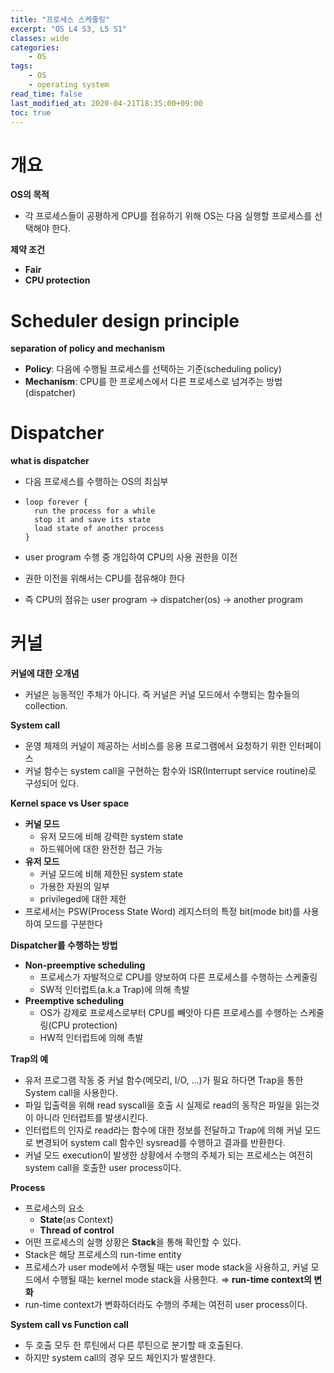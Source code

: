 ```yaml
---
title: "프로세스 스케줄링"
excerpt: "OS L4 S3, L5 S1"
classes: wide
categories:
    - OS
tags:
    - OS
    - operating system
read_time: false
last_modified_at: 2020-04-21T18:35:00+09:00
toc: true
---
```


# 개요

**OS의 목적**

- 각 프로세스들이 공평하게 CPU를 점유하기 위해 OS는 다음 실행할 프로세스를 선택해야 한다.



**제약 조건**

- **Fair**
- **CPU protection**



# Scheduler design principle

**separation of policy and mechanism**

- **Policy**: 다음에 수행될 프로세스를 선택하는 기준(scheduling policy)
- **Mechanism**: CPU를 한 프로세스에서 다른 프로세스로 넘겨주는 방법(dispatcher)



# Dispatcher

**what is dispatcher**

- 다음 프로세스를 수행하는 OS의 최심부

- ```
  loop forever {
  	run the process for a while
  	stop it and save its state
  	load state of another process
  }
  ```

- user program 수행 중 개입하여 CPU의 사용 권한을 이전

- 권한 이전을 위해서는 CPU를 점유해야 한다

- 즉 CPU의 점유는 user program → dispatcher(os) → another program



# 커널

**커널에 대한 오개념**

- 커널은 능동적인 주체가 아니다. 즉 커널은 커널 모드에서 수행되는 함수들의 collection.



**System call**

- 운영 체제의 커널이 제공하는 서비스를 응용 프로그램에서 요청하기 위한 인터페이스
- 커널 함수는 system call을 구현하는 함수와 ISR(Interrupt service routine)로 구성되어 있다.



**Kernel space vs User space**

- **커널 모드**
  - 유저 모드에 비해 강력한 system state
  - 하드웨어에 대한 완전한 접근 가능
- **유저 모드**
  - 커널 모드에 비해 제한된 system state
  - 가용한 자원의 일부
  - privileged에 대한 제한
- 프로세서는 PSW(Process State Word) 레지스터의 특정 bit(mode bit)를 사용하여 모드를 구분한다



**Dispatcher를 수행하는 방법**

- **Non-preemptive scheduling**
  - 프로세스가 자발적으로 CPU를 양보하여 다른 프로세스를 수행하는 스케줄링
  - SW적 인터럽트(a.k.a Trap)에 의해 촉발
- **Preemptive scheduling**
  - OS가 강제로 프로세스로부터 CPU를 빼앗아 다른 프로세스를 수행하는 스케줄링(CPU protection)
  - HW적 인터럽트에 의해 촉발



**Trap의 예**

- 유저 프로그램 작동 중 커널 함수(메모리, I/O, ...)가 필요 하다면 Trap을 통한 System call을 사용한다.
- 파일 입출력을 위해 read syscall을 호출 시 실제로 read의 동작은 파일을 읽는것이 아니라 인터럽트를 발생시킨다.
- 인터럽트의 인자로 read라는 함수에 대한 정보를 전달하고 Trap에 의해 커널 모드로 변경되어 system call 함수인 sysread를 수행하고 결과를 반환한다.
- 커널 모드 execution이 발생한 상황에서 수행의 주체가 되는 프로세스는 여전히 system call을 호출한 user process이다.



**Process**

- 프로세스의 요소
  - **State**(as Context)
  - **Thread of control**
- 어떤 프로세스의 실행 상황은 **Stack**을 통해 확인할 수 있다.
- Stack은 해당 프로세스의 run-time entity
- 프로세스가 user mode에서 수행될 때는 user mode stack을 사용하고, 커널 모드에서 수행될 때는 kernel mode stack을 사용한다. ⇒ **run-time context의 변화**
- run-time context가 변화하더라도 수행의 주체는 여전히 user process이다.



**System call vs Function call**

- 두 호출 모두 한 루틴에서 다른 루틴으로 분기할 때 호출된다.
- 하지만 system call의 경우 모드 체인지가 발생한다.